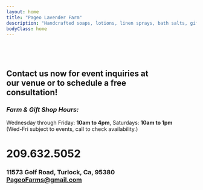 ```yaml
---
layout: home
title: "Pageo Lavender Farm"
description: "Handcrafted soaps, lotions, linen sprays, bath salts, gift boxes, baskets and other unique items."
bodyClass: home
---
```


## <br>

## Contact us now for event inquiries at<br>our venue or to schedule a free<br>consultation!


### *Farm & Gift Shop Hours:*
Wednesday through Friday: **10am to 4pm**, Saturdays: **10am to 1pm**<br>
(Wed-Fri subject to events, call to check availability.)<br>



# 209.632.5052
 
### 11573 Golf Road, Turlock, Ca, 95380<br>PageoFarms@gmail.com

## <br>
